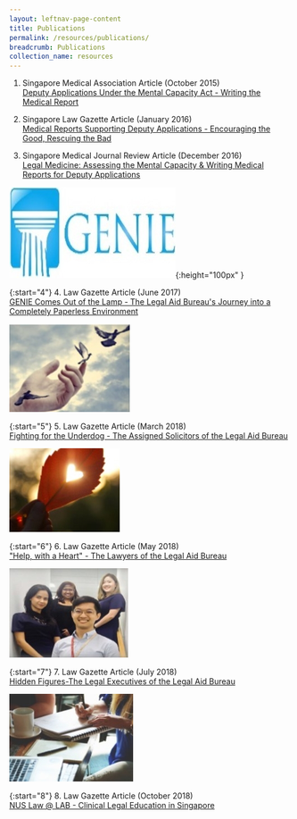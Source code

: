```yaml
---
layout: leftnav-page-content
title: Publications
permalink: /resources/publications/
breadcrumb: Publications
collection_name: resources
---
```


1. Singapore Medical Association Article (October 2015) <br>
[Deputy Applications Under the Mental Capacity Act - Writing the Medical Report](/files/article-in-SMA-News.pdf)<br>

 
2. Singapore Law Gazette Article (January 2016) <br>
[Medical Reports Supporting Deputy Applications - Encouraging the Good, Rescuing the Bad](/files/MCA-article-SingaporeLawGazette.pdf) <br>


3. Singapore Medical Journal Review Article (December 2016) <br>
[Legal Medicine: Assessing the Mental Capacity & Writing Medical Reports for Deputy Applications](/files/Assessing-mental-capacity-and-writing-medical-reports-for-deputy-applications.pdf)<br>


![GENIE](/images/pub1.jpg){:height="100px" } <br>

{:start="4"} 
4. Law Gazette Article (June 2017) <br>
[GENIE Comes Out of the Lamp - The Legal Aid Bureau's Journey into a Completely Paperless Environment](/files/GenieArticle.pdf)<br>

![FightingUnderdog](/images/pub2.jpg) <br>

{:start="5"} 
5. Law Gazette Article (March 2018) <br>
[Fighting for the Underdog - The Assigned Solicitors of the Legal Aid Bureau](/files/FightingfortheUnderdog.pdf) <br>

 
![HelpwithaHeart](/images/pub3.jpg)<br>

{:start="6"} 
6. Law Gazette Article (May 2018)<br>
["Help, with a Heart" - The Lawyers of the Legal Aid Bureau](/files/2-HelpwithaHeart.pdf)<br>
 

![HiddenFigures](/images/pub4.jpg) <br>

{:start="7"} 
7. Law Gazette Article (July 2018) <br>
[Hidden Figures-The Legal Executives of the Legal Aid Bureau](/files/3-HiddenFigures.pdf) <br>


![NUS-CLE](/images/pub5.jpg) <br>

{:start="8"} 
8. Law Gazette Article (October 2018) <br>
[NUS Law @ LAB - Clinical Legal Education in Singapore](/files/4-NUS-CLE.pdf)
